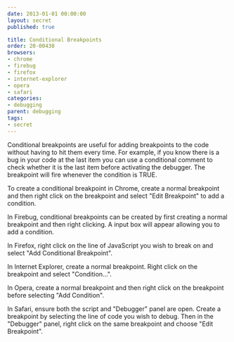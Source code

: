 ```yaml
---
date: 2013-01-01 00:00:00
layout: secret
published: true

title: Conditional Breakpoints
order: 20-00430
browsers:
- chrome
- firebug
- firefox
- internet-explorer
- opera
- safari
categories:
- debugging
parent: debugging
tags:
- secret
---
```


<p>Conditional breakpoints are useful for adding breakpoints to the code without having to hit them every time. For example, if you know there is a bug in your code at the last item you can use a conditional comment to check whether it is the last item before activating the debugger. The breakpoint will fire whenever the condition is TRUE.</p>

<p class="chrome">To create a conditional breakpoint in Chrome, create a normal breakpoint and then right click on the breakpoint and select "Edit Breakpoint" to add a condition.</p>

<p class="firebug">In Firebug, conditional breakpoints can be created by first creating a normal breakpoint and then right clicking. A input box will appear allowing you to add a condition.</p>

<p class="firefox">In Firefox, right click on the line of JavaScript you wish to break on and select "Add Conditional Breakpoint".</p>

<p class="internet-explorer">In Internet Explorer, create a normal breakpoint. Right click on the breakpoint and select "Condition...".</p>

<p class="opera">In Opera, create a normal breakpoint and then right click on the breakpoint before selecting "Add Condition".</p>

<p class="safari">In Safari, ensure both the script and "Debugger" panel are open. Create a breakpoint by selecting the line of code you wish to debug. Then in the "Debugger" panel, right click on the same breakpoint and choose "Edit Breakpoint".</p>